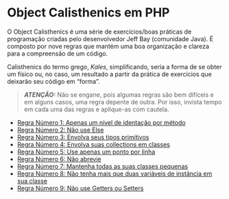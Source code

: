 # Object Calisthenics em PHP

O Object Calisthenics é uma série de exercícios/boas práticas de programação criadas pelo desenvolvedor Jeff Bay (comunidade Java). É composto por nove regras que mantém uma boa organização e clareza para a compreensão de um código.

Calisthenics do termo grego, *Kales*, simplificando, seria a forma de se obter um físico ou, no caso, um resultado a partir da prática de exercícios que deixarão seu código em “forma”.

> **_ATENÇÃO:_**  Não se engane, pois algumas regras são bem difíceis e em alguns casos, uma regra depente de outra. Por isso, invista tempo em cada uma das regras e aplique-as com cautela.  

* [Regra Número 1: Apenas um nível de identação por método](/role-01.md)
* [Regra Número 2: Não use Else](/role-02.md)
* [Regra Número 3: Envolva seus tipos primitivos](/role-03.md)
* [Regra Número 4: Envolva suas collections em classes](/role-04.md)
* [Regra Número 5: Use apenas um ponto por linha](/role-05.md)
* [Regra Número 6: Não abrevie](/role-06.md)
* [Regra Número 7: Mantenha todas as suas classes pequenas](/role-07.md)
* [Regra Número 8: Não tenha mais que duas variáveis de instância em sua classe](/role-08.md)
* [Regra Número 9: Não use Getters ou Setters](/role-09.md)

